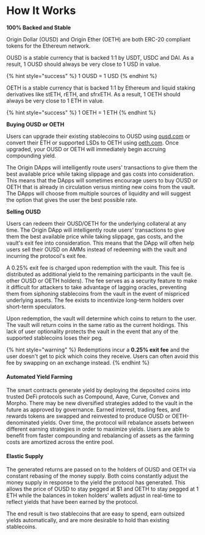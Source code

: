 # How It Works

**100% Backed and Stable**

Origin Dollar (OUSD) and Origin Ether (OETH) are both ERC-20 compliant tokens for the Ethereum network.

OUSD is a stable currency that is backed 1:1 by USDT, USDC and DAI. As a result, 1 OUSD should always be very close to 1 USD in value.

{% hint style="success" %}
1 OUSD = 1 USD
{% endhint %}

OETH is a stable currency that is backed 1:1 by Ethereum and liquid staking derivatives like stETH, rETH, and sfrxETH. As a result, 1 OETH should always be very close to 1 ETH in value.

{% hint style="success" %}
1 OETH = 1 ETH
{% endhint %}

**Buying OUSD or OETH**

Users can upgrade their existing stablecoins to OUSD using [ousd.com](https://www.ousd.com) or convert their ETH or supported LSDs to OETH using [oeth.com](https://www.oeth.com). Once upgraded, your OUSD or OETH will immediately begin accruing compounding yield.

The Origin DApps will intelligently route users' transactions to give them the best available price while taking slippage and gas costs into consideration. This means that the DApps will sometimes encourage users to buy OUSD or OETH that is already in circulation versus minting new coins from the vault. The DApps will choose from multiple sources of liquidity and will suggest the option that gives the user the best possible rate.

**Selling OUSD**

Users can redeem their OUSD/OETH for the underlying collateral at any time. The Origin DApp will intelligently route users' transactions to give them the best available price while taking slippage, gas costs, and the vault's exit fee into consideration. This means that the DApp will often help users sell their OUSD on AMMs instead of redeeming with the vault and incurring the protocol's exit fee.

A 0.25% exit fee is charged upon redemption with the vault. This fee is distributed as additional yield to the remaining participants in the vault (ie. other OUSD or OETH holders). The fee serves as a security feature to make it difficult for attackers to take advantage of lagging oracles, preventing them from siphoning stablecoins from the vault in the event of mispriced underlying assets. The fee exists to incentivize long-term holders over short-term speculators.

Upon redemption, the vault will determine which coins to return to the user. The vault will return coins in the same ratio as the current holdings. This lack of user optionality protects the vault in the event that any of the supported stablecoins loses their peg.

{% hint style="warning" %}
Redemptions incur a **0.25% exit fee** and the user doesn't get to pick which coins they receive. Users can often avoid this fee by swapping on an exchange instead.
{% endhint %}

#### A**utomated Yield Farming**

The smart contracts generate yield by deploying the deposited coins into trusted DeFi protocols such as Compound, Aave, Curve, Convex and Morpho. There may be new diversified strategies added to the vault in the future as approved by governance. Earned interest, trading fees, and rewards tokens are swapped and reinvested to produce OUSD or OETH-denominated yields. Over time, the protocol will rebalance assets between different earning strategies in order to maximize yields. Users are able to benefit from faster compounding and rebalancing of assets as the farming costs are amortized across the entire pool.

#### **Elastic Supply**

The generated returns are passed on to the holders of OUSD and OETH via constant rebasing of the money supply. Both coins constantly adjust the money supply in response to the yield the protocol has generated. This allows the price of OUSD to stay pegged at $1 and OETH to stay pegged at 1 ETH while the balances in token holders' wallets adjust in real-time to reflect yields that have been earned by the protocol.

The end result is two stablecoins that are easy to spend, earn outsized yields automatically, and are more desirable to hold than existing stablecoins.
